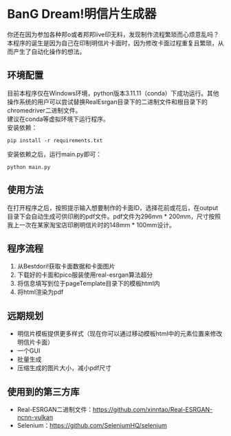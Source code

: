 # BanG Dream!明信片生成器
你还在因为参加各种邦o或者邦邦live印无料，发现制作流程繁琐而心烦意乱吗？<br>
本程序的诞生是因为自己在印制明信片卡面时，因为修改卡面过程重复且繁琐，从而产生了自动化操作的想法。

## 环境配置
目前本程序仅在Windows环境，python版本3.11.11（conda）下成功运行。其他操作系统的用户可以尝试替换RealEsrgan目录下的二进制文件和根目录下的chromedriver二进制文件。<br>
建议在conda等虚拟环境下运行程序。<br>
安装依赖：
```
pip install -r requirements.txt
```
安装依赖之后，运行main.py即可：
```
python main.py
```

## 使用方法
在打开程序之后，按照提示输入想要制作的卡面ID，选择花前或花后，在output目录下会自动生成可供印刷的pdf文件。pdf文件为296mm * 200mm，尺寸按照我上一次在某家淘宝店印刷明信片时的148mm * 100mm设计。

## 程序流程
1. 从Bestdori!获取卡面数据和卡面图片
2. 下载好的卡面和pico服装使用real-esrgan算法超分
3. 将信息填写到位于pageTemplate目录下的模板html内
4. 将html渲染为pdf

## 远期规划
- 明信片模板提供更多样式（现在你可以通过移动模板html中的元素位置来修改明信片卡面）
- 一个GUI
- 批量生成
- 压缩生成的图片大小，减小pdf尺寸

## 使用到的第三方库
- Real-ESRGAN二进制文件：https://github.com/xinntao/Real-ESRGAN-ncnn-vulkan
- Selenium：https://github.com/SeleniumHQ/selenium